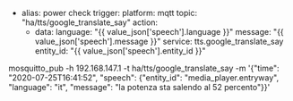 - alias: power check
  trigger:
    platform: mqtt
    topic: "ha/tts/google_translate_say"
  action:
    - data:
        language: "{{ value_json['speech'].language }}"
        message: "{{ value_json['speech'].message }}"
      service: tts.google_translate_say    
      entity_id: "{{ value_json['speech'].entity_id }}"

mosquitto_pub -h 192.168.147.1 -t ha/tts/google_translate_say -m '{"time": "2020-07-25T16:41:52", "speech": {"entity_id": "media_player.entryway", "language": "it", "message": "la potenza sta salendo al 52 percento"}}'